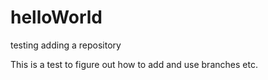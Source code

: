 # helloWorld
testing adding a repository

This is a test to figure out how to add and use branches etc. 
